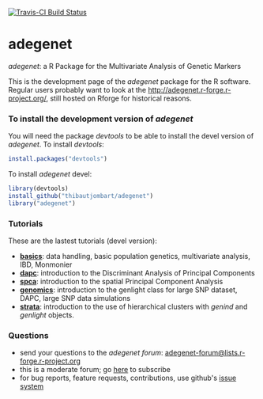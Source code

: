 [![Travis-CI Build Status](https://travis-ci.org/thibautjombart/adegenet.png?branch=master)](https://travis-ci.org/thibautjombart/adegenet)

# adegenet
*adegenet*: a R Package for the Multivariate Analysis of Genetic Markers

This is the development page of the *adegenet* package for the R software. Regular users probably want to look at the http://adegenet.r-forge.r-project.org/, still hosted on Rforge for historical reasons.


### To install the development version of *adegenet*
You will need the package *devtools* to be able to install the devel version of *adegenet*.
To install *devtools*:
```r
install.packages("devtools")
```

To install *adegenet* devel:
```r
library(devtools)
install_github("thibautjombart/adegenet")
library("adegenet")
```

### Tutorials
These are the lastest tutorials (devel version):
- [**basics**](https://github.com/thibautjombart/adegenet/blob/master/tutorials/tutorial-basics.pdf): data handling, basic population genetics, multivariate analysis, IBD, Monmonier
- [**dapc**](https://github.com/thibautjombart/adegenet/blob/master/tutorials/tutorial-dapc.pdf): introduction to the Discriminant Analysis of Principal Components
- [**spca**](https://github.com/thibautjombart/adegenet/blob/master/tutorials/tutorial-spca.pdf): introduction to the spatial Principal Component Analysis
- [**genomics**](https://github.com/thibautjombart/adegenet/blob/master/tutorials/tutorial-genomics.pdf): introduction to the genlight class for large SNP dataset, DAPC, large SNP data simulations
- [**strata**](https://github.com/thibautjombart/adegenet/blob/master/tutorials/tutorial-strata.pdf): introduction to the use of hierarchical clusters with *genind* and *genlight* objects.


### Questions
- send your questions to the *adegenet forum*: adegenet-forum@lists.r-forge.r-project.org
- this is a moderate forum; go [here](http://lists.r-forge.r-project.org/cgi-bin/mailman/listinfo/adegenet-forum) to subscribe
- for bug reports, feature requests, contributions, use github's [issue system](https://github.com/thibautjombart/adegenet/issues)
